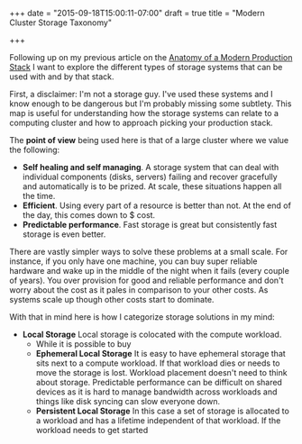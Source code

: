 +++
date = "2015-09-18T15:00:11-07:00"
draft = true
title = "Modern Cluster Storage Taxonomy"

+++

Following up on my previous article on the [Anatomy of a Modern Production Stack](http://www.eightypercent.net/post/layers-in-the-stack.html) I want to explore the different types of storage systems that can be used with and by that stack.

First, a disclaimer: I'm not a storage guy.  I've used these systems and I know enough to be dangerous but I'm probably missing some subtlety.  This map is useful for understanding how the storage systems can relate to a computing cluster and how to approach picking your production stack.

The **point of view** being used here is that of a large cluster where we value the following:

  * **Self healing and self managing**.  A storage system that can deal with individual components (disks, servers) failing and recover gracefully and automatically is to be prized.  At scale, these situations happen all the time.
  * **Efficient**. Using every part of a resource is better than not.  At the end of the day, this comes down to $ cost.
  * **Predictable performance**.  Fast storage is great but consistently fast storage is even better.

There are vastly simpler ways to solve these problems at a small scale.  For instance, if you only have one machine, you can buy super reliable hardware and wake up in the middle of the night when it fails (every couple of years).  You over provision for good and reliable performance and don't worry about the cost as it pales in comparison to your other costs.  As systems scale up though other costs start to dominate.

With that in mind here is how I categorize storage solutions in my mind:

* **Local Storage** Local storage is colocated with the compute workload.
  * While it is possible to buy 
  * **Ephemeral Local Storage** It is easy to have ephemeral storage that sits next to a compute workload.  If that workload dies or needs to move the storage is lost.  Workload placement doesn't need to think about storage.  Predictable performance can be difficult on shared devices as it is hard to manage bandwidth across workloads and things like disk syncing can slow everyone down.
  * **Persistent Local Storage** In this case a set of storage is allocated to a workload and has a lifetime independent of that workload.  If the workload needs to get started   